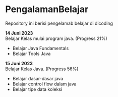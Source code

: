 # PengalamanBelajar
Repository ini berisi pengelamab belajar di dicoding

**14 Juni 2023**  
Belajar Kelas mulai program java. (Progress 21%)
* Belajar Java Fundamentals
* Belajar Tools Java

**15 Juni 2023**  
Belajar Kelas Java. (Progress 56%)
* Belajar dasar-dasar java
* Belajar control flow dalam java
* Belajar tipe data koleksi
